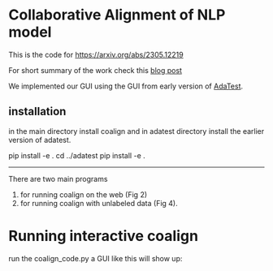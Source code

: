 # Collaborative Alignment of NLP model

This is the code for https://arxiv.org/abs/2305.12219

For short summary of the work check this [blog post](https://medium.com/@fereshtekhani/collaborative-development-of-nlp-models-e2b0a8a2b0f)


We implemented our GUI using the GUI from early version of [AdaTest](https://github.com/microsoft/adatest). 


## installation
in the main directory install coalign and in adatest directory install the earlier version of adatest. 

pip install -e . 
cd ../adatest
pip install -e .


---

There are two main programs
1. for running coalign on the web (Fig 2)
2. for running coalign with unlabeled data (Fig 4). 

# Running interactive coalign

run the coalign_code.py a GUI like this will show up:


